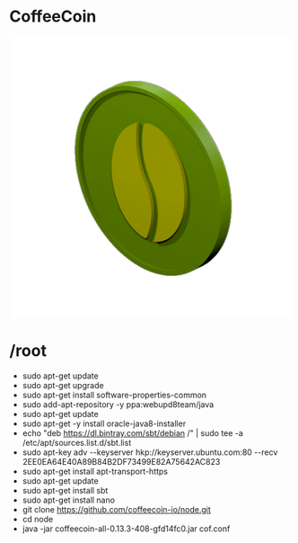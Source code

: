 # CoffeeCoin
<p align="center">
  <img width="500" height="500" src="https://github.com/mir-one/3D-Assets/blob/master/CoffeeCoin.gif">
</p>

# /root

* sudo apt-get update
* sudo apt-get upgrade
* sudo apt-get install software-properties-common
* sudo add-apt-repository -y ppa:webupd8team/java
* sudo apt-get update
* sudo apt-get -y install oracle-java8-installer
* echo "deb https://dl.bintray.com/sbt/debian /" | sudo tee -a /etc/apt/sources.list.d/sbt.list
* sudo apt-key adv --keyserver hkp://keyserver.ubuntu.com:80 --recv 2EE0EA64E40A89B84B2DF73499E82A75642AC823
* sudo apt-get install apt-transport-https
* sudo apt-get update
* sudo apt-get install sbt
* sudo apt-get install nano
* git clone https://github.com/coffeecoin-io/node.git
* cd node
* java -jar coffeecoin-all-0.13.3-408-gfd14fc0.jar cof.conf
